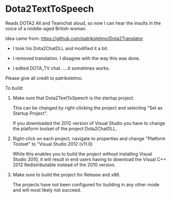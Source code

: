 # Dota2TextToSpeech
Reads DOTA2 All and Teamchat aloud, so now I can hear the insults in the voice of a middle-aged British woman.

Idea came from: https://github.com/patriksletmo/Dota2Translator

* I took his Dota2ChatDLL and modified it a bit. 

* I removed translation. I disagree with the way this was done.

* I edited DOTA_TV chat.     ....it sometimes works.

Please give all credit to patriksletmo.

To build:

1. Make sure that Dota2TextToSpeech is the startup project.

    This can be changed by right-clicking the project and selecting "Set as Startup Project".

    If you downloaded the 2012 version of Visual Studio you have to change the platform toolset of the project Dota2ChatDLL.

2. Right-click on each project, navigate to properties and change "Platform Toolset" to "Visual Studio 2012 (v11.0)

    While this enables you to build the project without installing Visual Studio 2010, it will result in end users having to        download the Visual C++ 2012 Redistributable instead of the 2010 version.

3. Make sure to build the project for Release and x86.

    The projects have not been configured for building in any other mode and will most likely not succeed.
